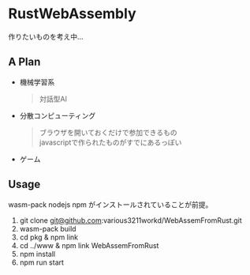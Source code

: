 # RustWebAssembly  
作りたいものを考え中...  

## A Plan  
- 機械学習系  
  >対話型AI  

- 分散コンピューティング  
  >ブラウザを開いておくだけで参加できるもの  
  >javascriptで作られたものがすでにあるっぽい

- ゲーム
  >

## Usage  
wasm-pack nodejs npm がインストールされていることが前提。

1. git clone git@github.com:various3211workd/WebAssemFromRust.git  
2. wasm-pack build  
3. cd pkg & npm link
4. cd ../www & npm link WebAssemFromRust  
5. npm install  
6. npm run start  
